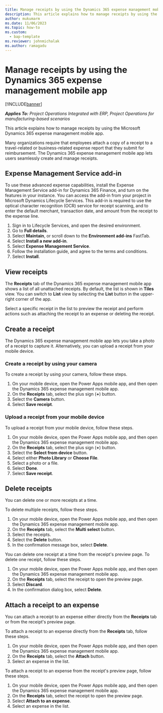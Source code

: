 ```yaml
---
title: Manage receipts by using the Dynamics 365 expense management mobile app
description: This article explains how to manage receipts by using the Dynamics 365 expense management mobile app.
author: mukumarm
ms.date: 11/06/2023
ms.topic: how-to
ms.custom: 
  - bap-template
ms.reviewer: johnmichalak
ms.author: ramagadu
---
```


# Manage receipts by using the Dynamics 365 expense management mobile app

[!INCLUDE[banner](../includes/banner.md)]

_**Applies To:** Project Operations Integrated with ERP, Project Operations for manufacturing-based scenarios_

This article explains how to manage receipts by using the Microsoft Dynamics 365 expense management mobile app.

Many organizations require that employees attach a copy of a receipt to a travel-related or business-related expense report that they submit for reimbursement. The Dynamics 365 expense management mobile app lets users seamlessly create and manage receipts.

## Expense Management Service add-in

To use these advanced expense capabilities, install the Expense Management Service add-in for Dynamics 365 Finance, and turn on the features in your instance. You can access the add-in from your project in Microsoft Dynamics Lifecycle Services. This add-in is required to use the optical character recognition (OCR) service for receipt scanning, and to enter the default merchant, transaction date, and amount from the receipt to the expense line.

1. Sign in to Lifecycle Services, and open the desired environment.
1. Go to **Full details**.
1. Select **Maintain**, or scroll down to the **Environment add-ins** FastTab.
1. Select **Install a new add-in**.
1. Select **Expense Management Service**.
1. Follow the installation guide, and agree to the terms and conditions.
1. Select **Install**.

## View receipts

The **Receipts** tab of the Dynamics 365 expense management mobile app shows a list of all unattached receipts. By default, the list is shown in **Tiles** view. You can switch to **List** view by selecting the **List** button in the upper-right corner of the app.

Select a specific receipt in the list to preview the receipt and perform actions such as attaching the receipt to an expense or deleting the receipt.

## Create a receipt

The Dynamics 365 expense management mobile app lets you take a photo of a receipt to capture it. Alternatively, you can upload a receipt from your mobile device.

### Create a receipt by using your camera

To create a receipt by using your camera, follow these steps.

1. On your mobile device, open the Power Apps mobile app, and then open the Dynamics 365 expense management mobile app.
1. On the **Receipts** tab, select the plus sign (**+**) button.
1. Select the **Camera** button.
1. Select **Save receipt**.

### Upload a receipt from your mobile device

To upload a receipt from your mobile device, follow these steps.

1. On your mobile device, open the Power Apps mobile app, and then open the Dynamics 365 expense management mobile app.
1. On the **Receipts** tab, select the plus sign (**+**) button.
1. Select the **Select from device** button.
1. Select either **Photo Library** or **Choose File**.
1. Select a photo or a file.
1. Select **Done**.
1. Select **Save receipt**.

## Delete receipts

You can delete one or more receipts at a time.

To delete multiple receipts, follow these steps.

1. On your mobile device, open the Power Apps mobile app, and then open the Dynamics 365 expense management mobile app.
1. On the **Receipts** tab, select the **Multi select** button.
1. Select the receipts.
1. Select the **Delete** button.
1. In the confirmation message box, select **Delete**.

You can delete one receipt at a time from the receipt's preview page. To delete one receipt, follow these steps.

1. On your mobile device, open the Power Apps mobile app, and then open the Dynamics 365 expense management mobile app.
1. On the **Receipts** tab, select the receipt to open the preview page.
1. Select **Discard**.
1. In the confirmation dialog box, select **Delete**.

## Attach a receipt to an expense

You can attach a receipt to an expense either directly from the **Receipts** tab or from the receipt's preview page.

To attach a receipt to an expense directly from the **Receipts** tab, follow these steps.

1. On your mobile device, open the Power Apps mobile app, and then open the Dynamics 365 expense management mobile app.
1. On the **Receipts** tab, select the **Attach** button.
1. Select an expense in the list.

To attach a receipt to an expense from the receipt's preview page, follow these steps.

1. On your mobile device, open the Power Apps mobile app, and then open the Dynamics 365 expense management mobile app.
1. On the **Receipts** tab, select the receipt to open the preview page.
1. Select **Attach to an expense**.
1. Select an expense in the list.
